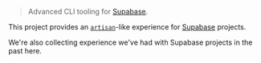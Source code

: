 > Advanced CLI tooling for [Supabase](https://supabase.com).

This project provides an [`artisan`](https://laravel.com/docs/artisan)-like experience
for [Supabase](https://supabase.com/) projects.

We're also collecting experience we've had with Supabase projects in the past here.
